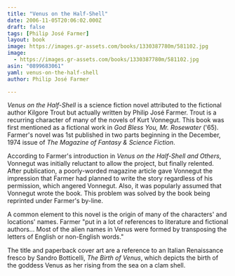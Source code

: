 ```yaml
---
title: "Venus on the Half-Shell"
date: 2006-11-05T20:06:02.000Z
draft: false
tags: [Philip José Farmer]
layout: book
image: https://images.gr-assets.com/books/1330387780m/581102.jpg
image: 
  - https://images.gr-assets.com/books/1330387780m/581102.jpg
asin: "0899683061"
yaml: venus-on-the-half-shell
author: Philip José Farmer

---
```


*Venus on the Half-Shell* is a science fiction novel attributed to the fictional author Kilgore Trout but actually written by Philip José Farmer. Trout is a recurring character of many of the novels of Kurt Vonnegut. This book was first mentioned as a fictional work in *God Bless You, Mr. Rosewater* ('65). Farmer's novel was 1st published in two parts beginning in the December, 1974 issue of *The Magazine of Fantasy & Science Fiction*.  
  
According to Farmer's introduction in *Venus on the Half-Shell and Others*, Vonnegut was initially reluctant to allow the project, but finally relented. After publication, a poorly-worded magazine article gave Vonnegut the impression that Farmer had planned to write the story regardless of his permission, which angered Vonnegut. Also, it was popularly assumed that Vonnegut wrote the book. This problem was solved by the book being reprinted under Farmer's by-line.  
  
A common element to this novel is the origin of many of the characters' and locations' names. Farmer "put in a lot of references to literature and fictional authors... Most of the alien names in Venus were formed by transposing the letters of English or non-English words."  
  
The title and paperback cover art are a reference to an Italian Renaissance fresco by Sandro Botticelli, *The Birth of Venus*, which depicts the birth of the goddess Venus as her rising from the sea on a clam shell.